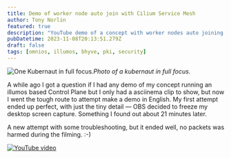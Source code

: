 ```yaml
---
title: Demo of worker node auto join with Cilium Service Mesh
author: Tony Norlin
featured: true
description: "YouTube demo of a concept with worker nodes auto joining an illumos based Kubernetes Control Plane with Cilium Service Mesh."
pubDatetime: 2023-11-08T20:13:51.279Z
draft: false
tags: [omnios, illumos, bhyve, pki, security]
---
```

![One Kubernaut in full focus.](/assets/1_hFvZtlRA7dk7a3KeO6-LLQ.png)*Photo of a kubernaut in full focus.*

A while ago I got a question if I had any demo of my concept running an illumos based Control Plane but I only had a asciinema clip to show, but now I went the tough route to attempt make a demo in English. My first attempt ended up perfect, with just the tiny detail — OBS decided to freeze my desktop screen capture. Something I found out about 21 minutes later.

A new attempt with some troubleshooting, but it ended well, no packets was harmed during the filming. :-)


[![YouTube video](/assets/demo-yt-2023-11-08.png)](https://www.youtube.com/watch?v=b2c7HNAlxK0)